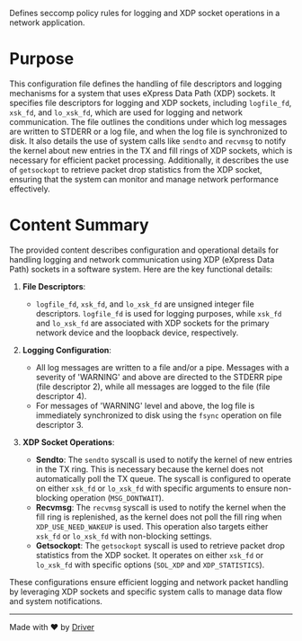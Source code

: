 <!--------------------------------------------------------------------------------->
<!-- IMPORTANT: This file is auto-generated by Driver (https://driver.ai). -------->
<!-- Manual edits may be overwritten on future commits. --------------------------->
<!--------------------------------------------------------------------------------->

Defines seccomp policy rules for logging and XDP socket operations in a network application.

# Purpose
This configuration file defines the handling of file descriptors and logging mechanisms for a system that uses eXpress Data Path (XDP) sockets. It specifies file descriptors for logging and XDP sockets, including `logfile_fd`, `xsk_fd`, and `lo_xsk_fd`, which are used for logging and network communication. The file outlines the conditions under which log messages are written to STDERR or a log file, and when the log file is synchronized to disk. It also details the use of system calls like `sendto` and `recvmsg` to notify the kernel about new entries in the TX and fill rings of XDP sockets, which is necessary for efficient packet processing. Additionally, it describes the use of `getsockopt` to retrieve packet drop statistics from the XDP socket, ensuring that the system can monitor and manage network performance effectively.
# Content Summary
The provided content describes configuration and operational details for handling logging and network communication using XDP (eXpress Data Path) sockets in a software system. Here are the key functional details:

1. **File Descriptors**: 
   - `logfile_fd`, `xsk_fd`, and `lo_xsk_fd` are unsigned integer file descriptors. `logfile_fd` is used for logging purposes, while `xsk_fd` and `lo_xsk_fd` are associated with XDP sockets for the primary network device and the loopback device, respectively.

2. **Logging Configuration**:
   - All log messages are written to a file and/or a pipe. Messages with a severity of 'WARNING' and above are directed to the STDERR pipe (file descriptor 2), while all messages are logged to the file (file descriptor 4).
   - For messages of 'WARNING' level and above, the log file is immediately synchronized to disk using the `fsync` operation on file descriptor 3.

3. **XDP Socket Operations**:
   - **Sendto**: The `sendto` syscall is used to notify the kernel of new entries in the TX ring. This is necessary because the kernel does not automatically poll the TX queue. The syscall is configured to operate on either `xsk_fd` or `lo_xsk_fd` with specific arguments to ensure non-blocking operation (`MSG_DONTWAIT`).
   - **Recvmsg**: The `recvmsg` syscall is used to notify the kernel when the fill ring is replenished, as the kernel does not poll the fill ring when `XDP_USE_NEED_WAKEUP` is used. This operation also targets either `xsk_fd` or `lo_xsk_fd` with non-blocking settings.
   - **Getsockopt**: The `getsockopt` syscall is used to retrieve packet drop statistics from the XDP socket. It operates on either `xsk_fd` or `lo_xsk_fd` with specific options (`SOL_XDP` and `XDP_STATISTICS`).

These configurations ensure efficient logging and network packet handling by leveraging XDP sockets and specific system calls to manage data flow and system notifications.

---
Made with ❤️ by [Driver](https://www.driver.ai/)
